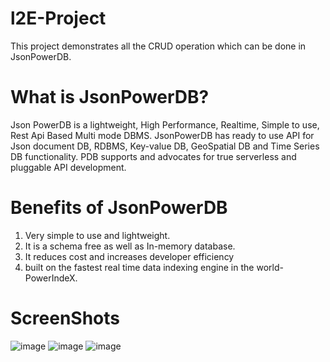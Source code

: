 # l2E-Project
This project demonstrates all the CRUD operation which can be done in JsonPowerDB.

# What is JsonPowerDB?
Json PowerDB is a lightweight, High Performance, Realtime, Simple to use, Rest Api Based Multi mode DBMS. JsonPowerDB has ready to use API for Json document DB, RDBMS, Key-value DB, GeoSpatial DB and Time Series DB functionality.
PDB supports and advocates for true serverless and pluggable API development.

# Benefits of JsonPowerDB
1. Very simple to use and lightweight.
2. It is a schema free as well as In-memory database.
3. It reduces cost and increases developer efficiency
4. built on the fastest real time data indexing engine in the world- PowerIndeX.

# ScreenShots

![image](https://user-images.githubusercontent.com/66993478/197834395-09711a40-1892-4348-93f9-0a9ffa7545ca.png)
![image](https://user-images.githubusercontent.com/66993478/197834439-a15c6bea-d5f6-42b1-b8e9-714d0b8f7c5c.png)
![image](https://user-images.githubusercontent.com/66993478/197834493-869ff3f2-ad5b-4e36-8677-4b7d3143fcaf.png)

